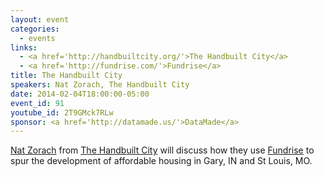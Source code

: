 ```yaml
---
layout: event
categories: 
  - events
links:
  - <a href='http://handbuiltcity.org/'>The Handbuilt City</a>
  - <a href='http://fundrise.com/'>Fundrise</a>
title: The Handbuilt City
speakers: Nat Zorach, The Handbuilt City
date: 2014-02-04T18:00:00-05:00
event_id: 91
youtube_id: 2T9GMck7RLw
sponsor: <a href='http://datamade.us/'>DataMade</a>
---
```


<p><a href='https://twitter.com/nzorach'>Nat Zorach</a> from <a href='http://handbuiltcity.org/'>The Handbuilt City</a> will discuss how they use <a href='https://fundrise.com/'>Fundrise</a> to spur the development of affordable housing in Gary, IN and St Louis, MO.</p>
